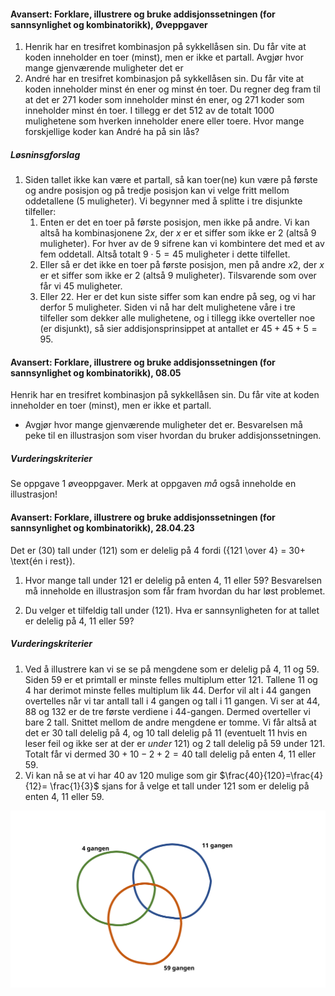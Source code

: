 #### Avansert: Forklare, illustrere og bruke addisjonssetningen (for sannsynlighet og kombinatorikk),  Øveppgaver

1. Henrik har en tresifret kombinasjon på sykkellåsen sin. Du får vite at koden inneholder en toer (minst), men er ikke et partall. Avgjør hvor mange gjenværende muligheter det er
2. André har en tresifret kombinasjon på sykkellåsen sin. Du får vite at koden inneholder minst én ener og minst én toer. Du regner deg fram til at det er 271 koder som inneholder minst én ener, og 271 koder som inneholder minst én toer. I tillegg er det 512 av de totalt 1000 mulighetene som hverken inneholder enere eller toere. Hvor mange forskjellige koder kan André ha på sin lås?

##### Løsninsgforslag

1. Siden tallet ikke kan være et partall, så kan toer(ne) kun være på første og andre posisjon og på tredje posisjon kan vi velge fritt mellom oddetallene (5 muligheter). Vi begynner med å splitte i tre disjunkte tilfeller:
   1. Enten er det en toer på første posisjon, men ikke på andre. Vi kan altså ha kombinasjonene $2x$, der $x$ er et siffer som ikke er $2$ (altså 9 muligheter). For hver av de $9$ sifrene kan vi kombintere det med et av fem oddetall. Altså totalt $9\cdot 5 = 45$ muligheter i dette tilfellet.
   2. Eller så er det ikke en toer på første posisjon, men på andre $x2$, der $x$ er et siffer som ikke er $2$ (altså 9 muligheter). Tilsvarende som over får vi $45$ muligheter.
   3. Eller $22$. Her er det kun siste siffer som kan endre på seg, og vi har derfor 5 muligheter.
   Siden vi nå har delt mulighetene våre i tre tilfeller som dekker alle mulighetene, og i tillegg ikke overteller noe (er disjunkt), så sier addisjonsprinsippet at antallet er $45+45+5 = 95$.

#### Avansert: Forklare, illustrere og bruke addisjonssetningen (for sannsynlighet og kombinatorikk),  08.05

Henrik har en tresifret kombinasjon på sykkellåsen sin. Du får vite at koden inneholder en toer (minst), men er ikke et partall.

- Avgjør hvor mange gjenværende muligheter det er. Besvarelsen må peke til en illustrasjon som viser hvordan du bruker addisjonssetningen.

##### Vurderingskriterier

Se oppgave 1 øveoppgaver. Merk at oppgaven *må* også inneholde en illustrasjon!

#### Avansert: Forklare, illustrere og bruke addisjonssetningen (for sannsynlighet og kombinatorikk),  28.04.23

Det er \(30\) tall under \(121\) som er delelig på 4 fordi \({121 \over 4} = 30+ \text{én i rest}\).

1. Hvor mange tall under 121 er delelig på enten 4, 11 eller 59? Besvarelsen må inneholde en illustrasjon som får fram hvordan du har løst problemet.

2. Du velger et tilfeldig tall under \(121\). Hva er sannsynligheten for at tallet er delelig på 4, 11 eller 59?

##### Vurderingskriterier

1. Ved å illustrere kan vi se se på mengdene som er delelig på 4, 11 og 59. Siden $59$ er et primtall er minste felles multiplum etter $121$. Tallene $11$ og $4$ har derimot minste felles multiplum lik $44$. Derfor vil alt i 44 gangen overtelles når vi tar antall tall i 4 gangen og tall i 11 gangen. Vi ser at $44$, $88$ og $132$ er de tre første verdiene i 44-gangen. Dermed overteller vi bare 2 tall. Snittet mellom de andre mengdene er tomme. Vi får altså at det er $30$ tall delelig på 4, og 10 tall delelig på 11 (eventuelt 11 hvis en leser feil og ikke ser at der er *under* 121) og 2 tall delelig på 59 under 121. Totalt får vi dermed $30+10-2+2 = 40$ tall delelig på enten 4, 11 eller 59.
2. Vi kan nå se at vi har 40 av 120 mulige som gir $\frac{40}{120}=\frac{4}{12}= \frac{1}{3}$ sjans for å velge et tall under 121 som er delelig på enten 4, 11 eller 59.

![](/img/sannsyn/sannsyn28.04.svg)

